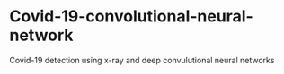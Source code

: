 # Covid-19-convolutional-neural-network
Covid-19 detection using x-ray and deep convulutional neural networks
